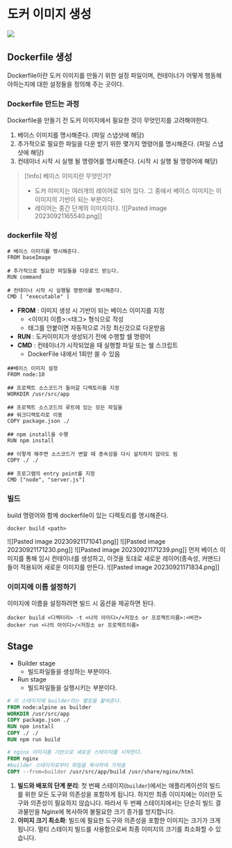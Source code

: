 # 도커 이미지 생성

![](https://i.imgur.com/dfmQ0aI.png)

## Dockerfile 생성
Dockerfile이란 도커 이미지를 만들기 위한 설정 파일이며, 컨테이너가 어떻게 행동해야하는지에 대한 설정들을 정의해 주는 곳이다.
### Dockerfile 만드는 과정
Dockerfile을 만들기 전 도커 이미지에서 필요한 것이 무엇인지를 고려해야한다.
1. 베이스 이미지를 명시해준다. (파일 스냅샷에 해당)
2. 추가적으로 필요한 파일을 다운 받기 위한 몇가지 명령어를 명시해준다. (파일 스냅샷에 해당)
3. 컨테이너 시작 시 실행 될 명령어를 명시해준다. (시작 시 실행 될 명령어에 해당)
> [!info]
> 베이스 이미지란 무엇인가?
> * 도커 이미지는 여러개의 레이어로 되어 있다. 그 중에서 베이스 이미지는 이 이미지의 기반이 되는 부분이다.
> * 레이어는 중간 단계의 이미지이다.
> ![[Pasted image 20230921165540.png]]

### dockerfile 작성
```shell
# 베이스 이미지를 명시해준다.
FROM baseImage

# 추가적으로 필요한 파일들을 다운로드 받는다.
RUN command

# 컨테이너 시작 시 실행될 명령어를 명시해준다.
CMD [ "executable" ]
```

* **FROM** : 이미지 생성 시 기반이 되는 베이스 이미지를 지정
	* <이미지 이름>:<태그> 형식으로 작성
	* 태그를 안붙이면 자동적으로 가장 최신것으로 다운받음
* **RUN** : 도커이미지가 생성되기 전에 수행할 쉘 명령어
* **CMD** : 컨테이너가 시작되었을 때 실행할 파일 또는 쉘 스크립트
	* DockerFile 내에서 1회만 쓸 수 있음

```shell
##베이스 이미지 설정  
FROM node:10  
  
## 프로젝트 소스코드가 들어갈 디렉토리를 지정  
WORKDIR /usr/src/app  
  
## 프로젝트 소스코드의 루트에 있는 모든 파일을  
## 워크디렉토리로 이동  
COPY package.json ./  
  
## npm install을 수행  
RUN npm install  
  
## 이렇게 해주면 소스코드가 변할 때 종속성을 다시 설치하지 않아도 됨  
COPY ./ ./  
  
## 프로그램의 entry point를 지정  
CMD ["node", "server.js"]
```


### 빌드
build 명령어와 함께 dockerfile이 있는 디렉토리를 명시해준다.
```docker
docker build <path>
```
![[Pasted image 20230921171041.png]]
![[Pasted image 20230921171230.png]]
![[Pasted image 20230921171239.png]]
먼저 베이스 이미지를 통해 임시 컨테이너를 생성하고, 이것을 토대로 새로운 레이어(종속성, 커맨드)들이 적용되어 새로운 이미지를 만든다.
![[Pasted image 20230921171834.png]]
### 이미지에 이름 설정하기
이미지에 이름을 설정하려면 빌드 시 옵션을 제공하면 된다.
```shell
docker build <디렉터리> -t <나의 아이디>/<저장소 or 프로젝트이름>:<버전>
docker run <나의 아이디>/<저장소 or 프로젝트이름>
```

## Stage

* Builder stage
	* 빌드파일들을 생성하는 부분이다.
* Run stage
	* 빌드파일들을 실행시키는 부분이다.
```dockerfile
# 이 스테이지에 builder라는 별칭을 붙여준다.
FROM node:alpine as builder  
WORKDIR /usr/src/app  
COPY package.json ./  
RUN npm install  
COPY ./ ./  
RUN npm run build  

# nginx 이미지를 기반으로 새로운 스테이지를 시작한다.
FROM nginx  
#builder 스테이지로부터 파일을 복사하여 가져옴
COPY --from=builder /usr/src/app/build /usr/share/nginx/html
```

1. **빌드와 배포의 단계 분리**: 첫 번째 스테이지(`builder`)에서는 애플리케이션의 빌드를 위한 모든 도구와 의존성을 포함하게 됩니다. 하지만 최종 이미지에는 이러한 도구와 의존성이 필요하지 않습니다. 따라서 두 번째 스테이지에서는 단순히 빌드 결과물만을 Nginx에 복사하여 불필요한 크기 증가를 방지합니다.
2. **이미지 크기 최소화**: 빌드에 필요한 도구와 의존성을 포함한 이미지는 크기가 크게 됩니다. 멀티 스테이지 빌드를 사용함으로써 최종 이미지의 크기를 최소화할 수 있습니다.
